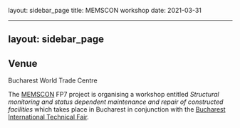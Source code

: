 layout: sidebar_page
title: MEMSCON workshop
date: 2021-03-31

<!--break-->
---
layout: sidebar_page
---

## Venue

Bucharest World Trade Centre  
  
The 
[MEMSCON](http://cordis.europa.eu/fetch?CALLER=FP7_PROJ_EN&ACTION=D&DOC=35&CAT=PROJ&QUERY=01290d4f30c0:f512:5b2ac18d&RCN=89635) FP7 project is organising a workshop entitled *Structural monitoring and status dependent maintenance and repair of constructed facilities* which takes place in Bucharest in conjunction with the [Bucharest International Technical Fair](http://www.tib.ro/index.php?limba2=en).
